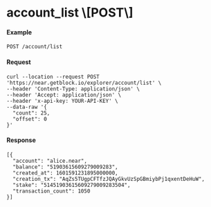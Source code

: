 # account\_list \\\[POST\\]

#### Example

`POST /account/list`

#### Request

```
curl --location --request POST 'https://near.getblock.io/explorer/account/list' \
--header 'Content-Type: application/json' \
--header 'Accept: application/json' \
--header 'x-api-key: YOUR-API-KEY' \
--data-raw '{
  "count": 25,
  "offset": 0
}'
```

#### Response

```
[{
  "account": "alice.near",
  "balance": "51903615609279009283",
  "created_at": 1601591231895000000,
  "creation_tx": "AqZs5TUgpCFTfzJQAyGkvUzSpGBmiybPj1qxentDeHuW",
  "stake": "51451903615609279009283504",
  "transaction_count": 1050
}]
```
